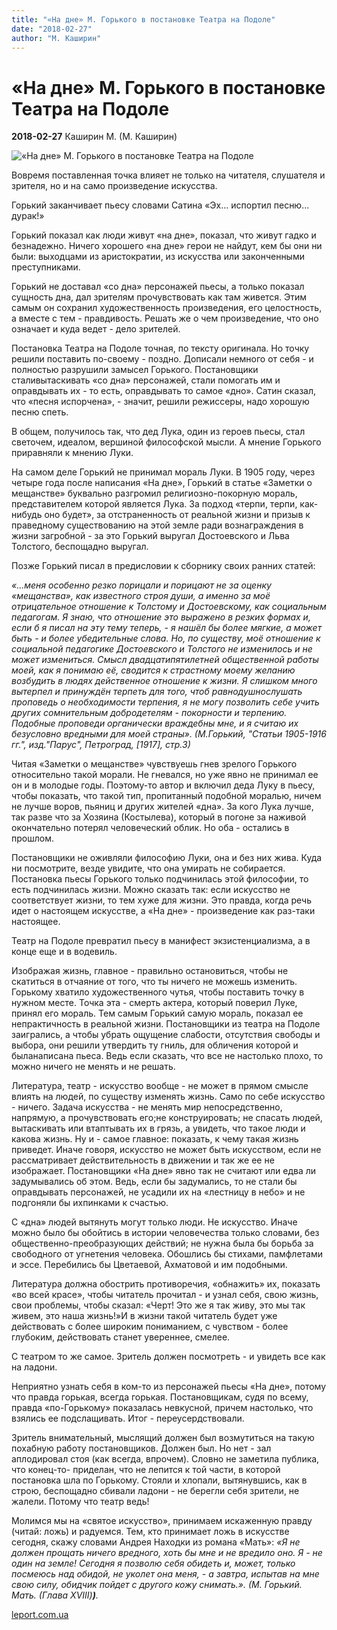 ```yaml
---
title: "«На дне» М. Горького в постановке Театра на Подоле"
date: "2018-02-27"
author: "М. Каширин"
---
```


# «На дне» М. Горького в постановке Театра на Подоле

**2018-02-27** Каширин М. (М. Каширин)

![«На дне» М. Горького в постановке Театра на Подоле](https://i1.wp.com/www.leport.com.ua/wp-content/uploads/2018/02/Maxim-Gorky-2.jpg?resize=1090%2C613)

Вовремя поставленная точка влияет не только на читателя, слушателя и зрителя, но и на само произведение искусства.

Горький заканчивает пьесу словами Сатина «Эх... испортил песню... дурак!»

Горький показал как люди живут «на дне», показал, что живут гадко и безнадежно. Ничего хорошего «на дне» герои не найдут, кем бы они ни были: выходцами из аристократии, из искусства или законченными преступниками.

Горький не доставал «со дна» персонажей пьесы, а только показал сущность дна, дал зрителям прочувствовать как там живется. Этим самым он сохранил художественность произведения, его целостность, а вместе с тем - правдивость. Решать же о чем произведение, что оно означает и куда ведет - дело зрителей.

Постановка Театра на Подоле точная, по тексту оригинала. Но точку решили поставить по-своему - поздно. Дописали немного от себя - и полностью разрушили замысел Горького. Постановщики сталивытаскивать «со дна» персонажей, стали помогать им и оправдывать их - то есть, оправдывать то самое «дно». Сатин сказал, что «песня испорчена», - значит, решили режиссеры, надо хорошую песню спеть.

В общем, получилось так, что дед Лука, один из героев пьесы, стал светочем, идеалом, вершиной философской мысли. А мнение Горького приравняли к мнению Луки.

На самом деле Горький не принимал мораль Луки. В 1905 году, через четыре года после написания «На дне», Горький в статье «Заметки о мещанстве» буквально разгромил религиозно-покорную мораль, представителем которой является Лука. За подход «терпи, терпи, как-нибудь оно будет», за отстраненность от реальной жизни и призыв к праведному существованию на этой земле ради вознаграждения в жизни загробной - за это Горький выругал Достоевского и Льва Толстого, беспощадно выругал.

Позже Горький писал в предисловии к сборнику своих ранних статей:

*«...меня особенно резко порицали и порицают не за оценку «мещанства», как известного строя души, а именно за моё отрицательное отношение к Толстому и Достоевскому, как социальным педагогам. Я знаю, что отношение это выражено в резких формах и, если б я писал на эту тему теперь, - я нашёл бы более мягкие, а может быть - и более убедительные слова. Но, по существу, моё отношение к социальной педагогике Достоевского и Толстого не изменилось и не может измениться. Смысл двадцатипятилетней общественной работы моей, как я понимаю её, сводится к страстному моему желанию возбудить в людях действенное отношение к жизни. Я слишком много вытерпел и принуждён терпеть для того, чтоб равнодушнослушать проповедь о необходимости терпения, я не могу позволить себе учить других сомнительным добродетелям - покорности и терпению. Подобные проповеди органически враждебны мне, и я считаю их безусловно вредными для моей страны». (М.Горький, "Статьи 1905-1916 гг.", изд."Парус", Петроград, [1917], стр.3)*

Читая «Заметки о мещанстве» чувствуешь гнев зрелого Горького относительно такой морали. Не гневался, но уже явно не принимал ее он и в молодые годы. Поэтому-то автор и включил деда Луку в пьесу, чтобы показать, что такой тип, пропитанный подобной моралью, ничем не лучше воров, пьяниц и других жителей «дна». За кого Лука лучше, так разве что за Хозяина (Костылева), который в погоне за наживой окончательно потерял человеческий облик. Но оба - остались в прошлом.

Постановщики не оживляли философию Луки, она и без них жива. Куда ни посмотрите, везде увидите, что она умирать не собирается. Постановка пьесы Горького только подчинилась этой философии, то есть подчинилась жизни. Можно сказать так: если искусство не соответствует жизни, то тем хуже для жизни. Это правда, когда речь идет о настоящем искусстве, а «На дне» - произведение как раз-таки настоящее.

Театр на Подоле превратил пьесу в манифест экзистенциализма, а в конце еще и в водевиль.

Изображая жизнь, главное - правильно остановиться, чтобы не скатиться в отчаяние от того, что ты ничего не можешь изменить. Горькому хватило художественного чутья, чтобы поставить точку в нужном месте. Точка эта - смерть актера, который поверил Луке, принял его мораль. Тем самым Горький самую мораль, показал ее непрактичность в реальной жизни. Постановщики из театра на Подоле заигрались, а чтобы убрать ощущение слабости, отсутствия свободы и выбора, они решили утвердить ту гниль, для обличения которой и быланаписана пьеса. Ведь если сказать, что все не настолько плохо, то можно ничего не менять и не решать.

Литература, театр - искусство вообще - не может в прямом смысле влиять на людей, по существу изменять жизнь. Само по себе искусство - ничего. Задача искусства - не менять мир непосредственно, напрямую, а прочувствовать его;не конструировать; не спасать людей, вытаскивать или втаптывать их в грязь, а увидеть, что такое люди и какова жизнь. Ну и - самое главное: показать, к чему такая жизнь приведет. Иначе говоря, искусство не может быть искусством, если не рассматривает действительность в движении и так же ее не изображает. Постановщики «На дне» явно так не считают или едва ли задумывались об этом. Ведь, если бы задумались, то не стали бы оправдывать персонажей, не усадили их на «лестницу в небо» и не подгоняли бы ихпинками к счастью.

С «дна» людей вытянуть могут только люди. Не искусство. Иначе можно было бы обойтись в истории человечества только словами, без общественно-преобразующих действий; не нужна была бы борьба за свободного от угнетения человека. Обошлись бы стихами, памфлетами и эссе. Перебились бы Цветаевой, Ахматовой и им подобными.

Литература должна обострить противоречия, «обнажить» их, показать «во всей красе», чтобы читатель прочитал - и узнал себя, свою жизнь, свои проблемы, чтобы сказал: «Черт! Это же я так живу, это мы так живем, это наша жизнь!»И в жизни такой читатель будет уже действовать с более широким пониманием, с чувством - более глубоким, действовать станет увереннее, смелее.

С театром то же самое. Зритель должен посмотреть - и увидеть все как на ладони.

Неприятно узнать себя в ком-то из персонажей пьесы «На дне», потому что правда горькая, всегда горькая. Постановщикам, судя по всему, правда «по-Горькому» показалась невкусной, причем настолько, что взялись ее подслащивать. Итог - переусердствовали.

Зритель внимательный, мыслящий должен был возмутиться на такую ​​похабную работу постановщиков. Должен был. Но нет - зал аплодировал стоя (как всегда, впрочем). Словно не заметила публика, что конец-то- приделан, что не лепится к той части, в которой постановка шла по Горькому. Стояли и хлопали, вытянувшись, как в строю, беспощадно сбивали ладони - не берегли себя зрители, не жалели. Потому что театр ведь!

Молимся мы на «святое искусство», принимаем искаженную правду (читай: ложь) и радуемся. Тем, кто принимает ложь в искусстве сегодня, скажу словами Андрея Находки из романа «Мать»: *«**Я не должен прощать ничего вредного, хоть бы мне и не вредило оно. Я - не один на земле! Сегодня я позволю себя обидеть и, может, только посмеюсь над обидой, не уколет она меня, - а завтра, испытав на мне свою силу, обидчик пойдет с другого кожу снимать.».* *(М. Горький.* *Мать. (Глава* *XVIII**)**)**.*

[leport.com.ua](http://www.leport.com.ua/na-dni-m-gorkogo-v-teatri-na-podoli/)